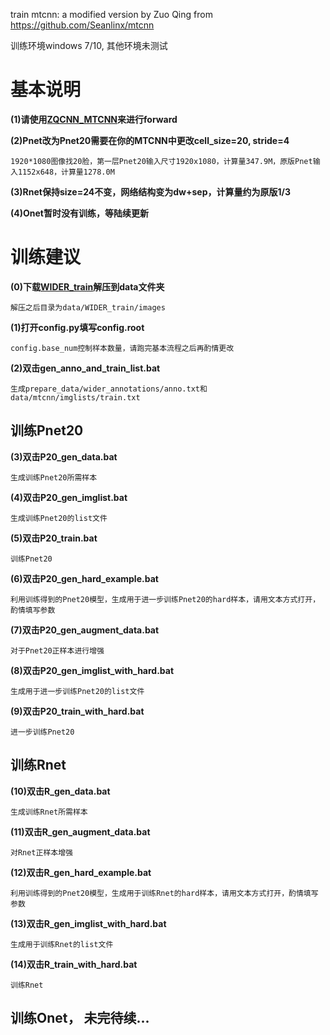 train mtcnn: a modified version by Zuo Qing from https://github.com/Seanlinx/mtcnn

训练环境windows 7/10, 其他环境未测试

# 基本说明

**(1)请使用[ZQCNN_MTCNN](https://github.com/zuoqing1988/ZQCNN)来进行forward**

**(2)Pnet改为Pnet20需要在你的MTCNN中更改cell_size=20, stride=4**

	1920*1080图像找20脸，第一层Pnet20输入尺寸1920x1080，计算量347.9M，原版Pnet输入1152x648，计算量1278.0M

**(3)Rnet保持size=24不变，网络结构变为dw+sep，计算量约为原版1/3**

**(4)Onet暂时没有训练，等陆续更新**

# 训练建议

**(0)下载[WIDER_train](https://pan.baidu.com/s/1PSR11Xs8lWmtVazCGoYR7Q)解压到data文件夹**

	解压之后目录为data/WIDER_train/images

**(1)打开config.py填写config.root**
	
	config.base_num控制样本数量，请跑完基本流程之后再酌情更改

**(2)双击gen_anno_and_train_list.bat**

	生成prepare_data/wider_annotations/anno.txt和data/mtcnn/imglists/train.txt

## 训练Pnet20 

**(3)双击P20_gen_data.bat**

	生成训练Pnet20所需样本
	
**(4)双击P20_gen_imglist.bat**

	生成训练Pnet20的list文件

**(5)双击P20_train.bat**

	训练Pnet20
	
**(6)双击P20_gen_hard_example.bat**

	利用训练得到的Pnet20模型，生成用于进一步训练Pnet20的hard样本，请用文本方式打开，酌情填写参数
	
**(7)双击P20_gen_augment_data.bat**

	对于Pnet20正样本进行增强
	
**(8)双击P20_gen_imglist_with_hard.bat**

	生成用于进一步训练Pnet20的list文件
	
**(9)双击P20_train_with_hard.bat**
	
	进一步训练Pnet20
	
## 训练Rnet

**(10)双击R_gen_data.bat**

	生成训练Rnet所需样本
	
**(11)双击R_gen_augment_data.bat**

	对Rnet正样本增强
	
**(12)双击R_gen_hard_example.bat**
	
	利用训练得到的Pnet20模型，生成用于训练Rnet的hard样本，请用文本方式打开，酌情填写参数
	
**(13)双击R_gen_imglist_with_hard.bat**

	生成用于训练Rnet的list文件
	
**(14)双击R_train_with_hard.bat**

	训练Rnet
	
## 训练Onet， 未完待续...




 

